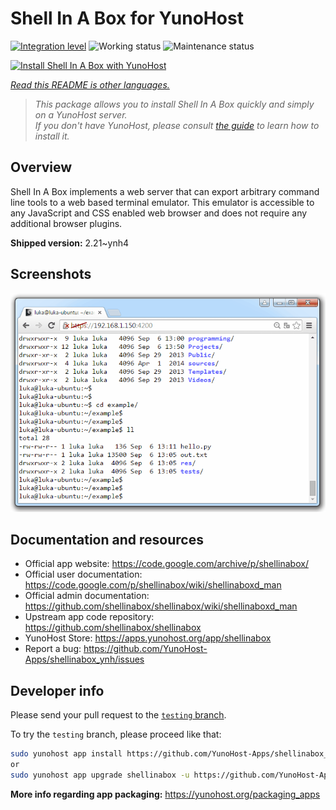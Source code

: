 <!--
N.B.: This README was automatically generated by <https://github.com/YunoHost/apps/tree/master/tools/readme_generator>
It shall NOT be edited by hand.
-->

# Shell In A Box for YunoHost

[![Integration level](https://dash.yunohost.org/integration/shellinabox.svg)](https://dash.yunohost.org/appci/app/shellinabox) ![Working status](https://ci-apps.yunohost.org/ci/badges/shellinabox.status.svg) ![Maintenance status](https://ci-apps.yunohost.org/ci/badges/shellinabox.maintain.svg)

[![Install Shell In A Box with YunoHost](https://install-app.yunohost.org/install-with-yunohost.svg)](https://install-app.yunohost.org/?app=shellinabox)

*[Read this README is other languages.](./ALL_README.md)*

> *This package allows you to install Shell In A Box quickly and simply on a YunoHost server.*  
> *If you don't have YunoHost, please consult [the guide](https://yunohost.org/install) to learn how to install it.*

## Overview

Shell In A Box implements a web server that can export arbitrary command line tools to a web based terminal emulator. This emulator is accessible to any JavaScript and CSS enabled web browser and does not require any additional browser plugins.


**Shipped version:** 2.21~ynh4

## Screenshots

![Screenshot of Shell In A Box](./doc/screenshots/screenshot.gif)

## Documentation and resources

- Official app website: <https://code.google.com/archive/p/shellinabox/>
- Official user documentation: <https://code.google.com/p/shellinabox/wiki/shellinaboxd_man>
- Official admin documentation: <https://github.com/shellinabox/shellinabox/wiki/shellinaboxd_man>
- Upstream app code repository: <https://github.com/shellinabox/shellinabox>
- YunoHost Store: <https://apps.yunohost.org/app/shellinabox>
- Report a bug: <https://github.com/YunoHost-Apps/shellinabox_ynh/issues>

## Developer info

Please send your pull request to the [`testing` branch](https://github.com/YunoHost-Apps/shellinabox_ynh/tree/testing).

To try the `testing` branch, please proceed like that:

```bash
sudo yunohost app install https://github.com/YunoHost-Apps/shellinabox_ynh/tree/testing --debug
or
sudo yunohost app upgrade shellinabox -u https://github.com/YunoHost-Apps/shellinabox_ynh/tree/testing --debug
```

**More info regarding app packaging:** <https://yunohost.org/packaging_apps>
